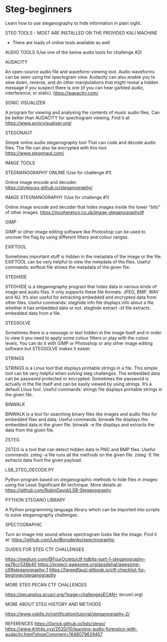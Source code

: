 # Steg-beginners
Learn how to use steganography to hide information in plain sight.


STEG TOOLS - MOST ARE INSTALLED ON THE PROVIDED KALI MACHINE
 - There are loads of online tools available as well


AUDIO TOOLS (Use one of the below audio tools for challenge #2)


AUDACITY

An open-source audio file and waveform-viewing tool. Audio waveforms can be seen using the spectogram view. Audacity can also enable you to slow down, reverse, and do other manipulations that might reveal a hidden message if you suspect there is one (if you can hear garbled audio, interference, or static).
https://wavacity.com/


SONIC VISUALIZER

A program for viewing and analysing the contents of music audio files. Can be better than AUDACITY for spectrogram viewing. 
Find it at: https://www.sonicvisualiser.org/


STEGONAUT

Simple online audio steganography tool That can code and decode audio files. The file can also be encrypted with this tool.
https://www.stegonaut.com/


IMAGE TOOLS

STEGNANOGRAPHY ONLINE (Use for challenge #1)

Online image encode and decoder.
https://stylesuxx.github.io/steganography/


IMAGE STEGNANOGRAPHY (Use for challenge #1)

Online image encode and decoder that hides images inside the lower "bits" of other images.
https://incoherency.co.uk/image-steganography/#


GIMP

GIMP or other image editing software like Photoshop can be used to uncover the flag by using different filters and colour ranges.


EXIFTOOL

Sometimes important stuff is hidden in the metadata of the image or the file. EXIFTOOL can be very helpful to view the metadata of the files.
Useful commands:
exiftool file shows the metadata of the given file.


STEGHIDE

STEGHIDE is a steganography program that hides data in various kinds of image and audio files. It only supports these file formats: JPEG, BMP, WAV and AU. It’s also useful for extracting embedded and encrypted data from other files.
Useful commands:
steghide info file displays info about a file whether it has embedded data or not.
steghide extract -sf file extracts embedded data from a file.


STEGSOLVE

Sometimes there is a message or text hidden in the image itself and in order to view it you need to apply some colour filters or play with the colour levels. You can do it with GIMP or Photoshop or any other image editing software but STEGSOLVE makes it easier.


STRINGS

STRINGS is a Linux tool that displays printable strings in a file. This simple tool can be very helpful when solving steg challenges. The embedded data can be password protected or encrypted. Sometimes the password is actually in the file itself and can be easily viewed by using strings. It’s a default Linux tool.
Useful commands:
strings file displays printable strings in the given file.


BINWALK

BINWALK is a tool for searching binary files like images and audio files for embedded files and data.
Useful commands:
binwalk file displays the embedded data in the given file.
binwalk -e file displays and extracts the data from the given file.


ZSTEG

ZSTEG is a tool that can detect hidden data in PNG and BMP files.
Useful commands:
zsteg -a file runs all the methods on the given file.
zsteg -E file extracts data from the given payload.


LSB_STEG_DECODE.PY

Python program based on steganographic methods to hide files in images using the Least Significant Bit technique. 
More details at: https://github.com/RobinDavid/LSB-Steganography


PYTHON STEGANO LIBRARY

A Python programming language library which can be imported into scripts to solve steganography challenges.


SPECTOGRAPHIC

Turn an image into sound whose spectrogram looks like the image. 
Find it at: https://github.com/LeviBorodenko/spectrographic


GUIDES FOR STEG CTF CHALLENGES

https://medium.com/@FourOctets/ctf-tidbits-part-1-steganography-ea76cc526b40
https://project-awesome.org/apsdehal/awesome-ctf#steganography-1
https://fareedfauzi.gitbook.io/ctf-checklist-for-beginner/steganography


MORE STEG PECAN CTF CHALLENGES

https://pecanplus.ecusri.org/?page=challengesECAN+ (ecusri.org)


MORE ABOUT STEG HISTORY AND METHODS

https://www.vskills.in/certification/tutorial/steganography-2/


REFERENCES
https://0xrick.github.io/lists/stego/
https://www.4rth4s.xyz/2020/10/learning-audio-forensics-with-audacity.html?showComment=1646079629457
